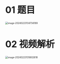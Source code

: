 # 01 题目

<img src="https://cvp.oss-cn-shanghai.aliyuncs.com/picgo/202402231347273.png" alt="image-20240223134734189" style="zoom:50%;" />



# 02 视频解析

<img src="https://cvp.oss-cn-shanghai.aliyuncs.com/picgo/202402231356715.png" alt="image-20240223135602618" style="zoom:50%;" />
